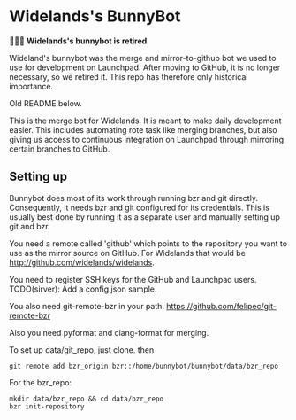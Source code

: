 # Widelands's BunnyBot

📢📢📢 **Widelands's bunnybot is retired** 

Wideland's bunnybot was the merge and mirror-to-github bot we used to use for development on Launchpad.
After moving to GitHub, it is no longer necessary, so we retired it. This repo
has therefore only historical importance.

Old README below.

This is the merge bot for Widelands. It is meant to make daily development
easier. This includes automating rote task like merging branches, but also
giving us access to continuous integration on Launchpad through mirroring certain branches to
GitHub.

## Setting up

Bunnybot does most of its work through running bzr and git directly.
Consequently, it needs bzr and git configured for its credentials. This is
usually best done by running it as a separate user and manually setting up git
and bzr.

You need a remote called 'github' which points to
the repository you want to use as the mirror source on GitHub. For Widelands
that would be http://github.com/widelands/widelands.

You need to register SSH keys for the GitHub and Launchpad users.
TODO(sirver): Add a config.json sample.

You also need git-remote-bzr in your path. https://github.com/felipec/git-remote-bzr

Also you need pyformat and clang-format for merging.

To set up data/git_repo, just clone. then

~~~
git remote add bzr_origin bzr::/home/bunnybot/bunnybot/data/bzr_repo
~~~

For the bzr_repo:

~~~
mkdir data/bzr_repo && cd data/bzr_repo
bzr init-repository
~~~
